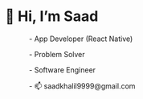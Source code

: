 <h1> 👋 Hi, I’m Saad </h1>
<p>
  <ul>
<ol>- App Developer (React Native)</ol>
<ol>- Problem Solver </ol>
<ol>- Software Engineer </ol>
<ol>- 📫 saadkhalil9999@gmail.com </ol>
  </ul>
</p>

<!---
saadkhalil01/saadkhalil01 is a ✨ special ✨ repository because its `README.md` (this file) appears on your GitHub profile.
You can click the Preview link to take a look at your changes.
--->
